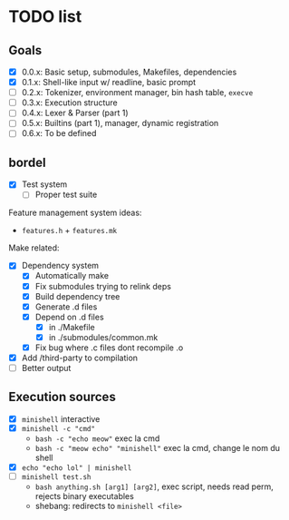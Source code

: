 # TODO list

## Goals

- [x] 0.0.x: Basic setup, submodules, Makefiles, dependencies
- [x] 0.1.x: Shell-like input w/ readline, basic prompt
- [ ] 0.2.x: Tokenizer, environment manager, bin hash table, `execve`
- [ ] 0.3.x: Execution structure
- [ ] 0.4.x: Lexer & Parser (part 1)
- [ ] 0.5.x: Builtins (part 1), manager, dynamic registration
- [ ] 0.6.x: To be defined

## bordel

- [x] Test system
  - [ ] Proper test suite

Feature management system ideas:
- `features.h` + `features.mk`

Make related:
- [x] Dependency system
  - [x] Automatically make
  - [x] Fix submodules trying to relink deps
  - [x] Build dependency tree
  - [x] Generate .d files
  - [x] Depend on .d files
    - [x] in ./Makefile
    - [x] in ./submodules/common.mk
  - [x] Fix bug where .c files dont recompile .o
- [x] Add /third-party to compilation
- [ ] Better output

## Execution sources

- [x] `minishell` interactive
- [x] `minishell -c "cmd"`
  - `bash -c "echo meow"` exec la cmd
  - `bash -c "meow echo" "minishell"` exec la cmd, change le nom du shell
- [x] `echo "echo lol" | minishell`
- [ ] `minishell test.sh`
  - `bash anything.sh [arg1] [arg2]`, exec script, needs read perm, rejects binary executables 
  - shebang: redirects to `minishell <file>`
